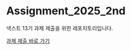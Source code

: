 # Assignment_2025_2nd
넥스트 13기 과제 제출을 위한 레포지토리입니다.

[과제 제출 바로 가기](https://github.com/NEXT-LIKELION/Assignment_2025_2nd/edit/main/issues)
